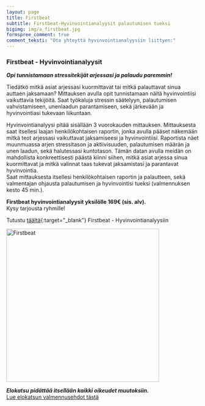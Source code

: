 ```yaml
---
layout: page
title: Firstbeat
subtitle: Firstbeat-Hyvinvointianalyysit palautumisen tueksi
bigimg: img/a_firstbeat.jpg
formspree_comment: true
comment_teksti: "Ota yhteyttä hyvinvointianalyysiin liittyen:"
---
```


### Firstbeat - Hyvinvointianalyysit

***Opi tunnistamaan stressitekijät arjessasi ja palaudu paremmin!***

Tiedätkö mitkä asiat arjessasi kuormittavat tai mitkä palauttavat sinua auttaen jaksamaan? Mittauksen avulla opit tunnistamaan näitä hyvinvointiisi vaikuttavia tekijöitä. Saat työkaluja stressin säätelyyn, palautumisen vahvistamiseen, unenlaadun parantamiseen, sekä järkevään ja hyvinvointiasi tukevaan liikuntaan.

Hyvinvointianalyysi pitää sisällään 3 vuorokauden mittauksen. Mittauksesta saat itsellesi laajan henkilökohtaisen raportin, jonka avulla pääset näkemään mitkä teot arjessasi vaikuttavat jaksamiseesi ja hyvinvointiisi. Raportista näet muunmuassa arjen stressitason ja aktiivisuuden, palautumisen määrän ja unen laadun, sekä halutessasi kuntotason. Tämän datan avulla meidän on  mahdollista konkreettisesti päästä kiinni siihen, mitkä asiat arjessa sinua kuormittavat ja mitkä valinnat taas tukevat jaksamistasi ja parantavat hyvinvointia.  
Saat mittauksesta itsellesi henkilökohtaisen raportin ja palautteen, sekä valmentajan ohjausta palautumisen ja hyvinvointisi tueksi (valmennuksen kesto 45 min.).

**Firstbeat hyvinvointianalyysit yksilölle 169€ (sis. alv).**  
Kysy tarjousta ryhmille!

Tutustu [täältä](https://www.firstbeat.com/fi/tyo-ja-hyvinvointi/hyvinvointianalyysi/){:target="_blank"} Firstbeat - Hyvinvointianalyysiin



<img src="/img/firstbeat_logo.jpg" alt="Firstbeat" width="400" class="center-block"/> 

**_Elokatsu pidättää itsellään kaikki oikeudet muutoksiin._**  
[Lue elokatsun valmennusehdot tästä](/valmennusehdot)

